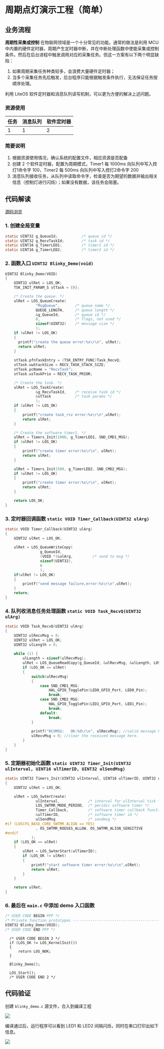 # 周期点灯演示工程（简单）

## 业务流程

**周期性采集或控制** 在物联网领域是一个十分常见的功能。通常的做法是利用 MCU 中内置的硬件定时器，周期产生定时器中断，并在中断处理函数中使能采集或控制条件。然后在后台进程中触发调用对应的采集任务。但这一方案有以下两个明显缺陷：

1. 如果周期采集任务种类较多，会浪费大量硬件定时器；
2. 当多个采集任务先后触发，后台程序只能根据触发条件执行，无法保证任务按顺序处理。

利用 LiteOS 软件定时器和消息队列读写机制，可以更为方便的解决上述问题。

### 资源使用

| 任务 | 消息队列 | 软件定时器 |
| ---- | -------- | ---------- |
| 1    | 1        | 2          |

### 简要说明

1. 根据资源使用情况，确认系统的配置文件，相应资源是否配备
2. 创建 2 个软件定时器，配置为周期模式，Timer1 每 1000ms 向队列中写入控灯1命令字 100，Timer2 每 500ms 向队列中写入控灯2命令字 200
3. 消息队列接收任务，从队列中读取命令字，检查是否为期望的数据并输出相关信息（控制灯进行闪烁）；如果没有数据，该任务会阻塞。

## 代码解读

[源码浏览](/blinky_demo.c)

### 1. 创建全局变量

```c
static UINT32 g_QueueId;           /* queue id */
static UINT32 g_RecvTaskId;        /* task id */
static UINT16 g_TimerLED1;         /* timer1 id */
static UINT16 g_TimerLED2;         /* timer2 id */
```

### 2. 函数入口 `UINT32 Blinky_Demo(void)`

```c
UINT32 Blinky_Demo(VOID) 
{
    UINT32 ulRet = LOS_OK;
    TSK_INIT_PARAM_S stTask = {0};

    /* Create the queue. */
    ulRet = LOS_QueueCreate(
              "MsgQueue",       /* queue name */
              QUEUE_LENGTH,     /* queue length */
              &g_QueueId,       /* queue id */
              0,                /* flags, not used */
              sizeof(UINT32)    /* message size */
              );
    if (ulRet != LOS_OK)
    {
      printf("create the queue error:%x\r\n", ulRet);
      return ulRet;
    }
    
    stTask.pfnTaskEntry = (TSK_ENTRY_FUNC)Task_RecvQ;
    stTask.uwStackSize = RECV_TASK_STACK_SIZE;
    stTask.pcName = "RecvTask";
    stTask.usTaskPrio = RECV_TASK_PRIOR;

    /* Create the task. */
    ulRet = LOS_TaskCreate(
              &g_RecvTaskId,    /* receive task id */
              &stTask           /* task params */
              );
    if (ulRet != LOS_OK)
    {
        printf("create task_rcv error:%x\r\n",ulRet);
        return ulRet;
    }

    /* Create the software timer1. */
    ulRet = Timers_Init(1000, g_TimerLED1, SND_CMD1_MSG);
    if (ulRet != LOS_OK)
    {
        printf("create timer error:%x\r\n", ulRet);
        return ulRet;
    }

    ulRet = Timers_Init(500, g_TimerLED2, SND_CMD2_MSG);
    if (ulRet != LOS_OK)
    {
        printf("create timer error:%x\r\n", ulRet);
        return ulRet;
    }

    return LOS_OK;
}
```
### 3. 定时器回调函数 `static VOID Timer_Callback(UINT32 ulArg)`

```c
static VOID Timer_Callback(UINT32 ulArg)
{  
    UINT32 ulRet = LOS_OK;
    
    ulRet = LOS_QueueWriteCopy(
                g_QueueId,
                (VOID *)&ulArg,         /* send to msg */
                sizeof(UINT32),
                0
                ); 
    if(ulRet != LOS_OK)
    {
        printf("send message failure,error:%x\r\n",ulRet);
    }
    return;
}
```

### 4. 队列收消息任务处理函数 `static VOID Task_RecvQ(UINT32 ulArg)`

```c
static VOID Task_RecvQ(UINT32 ulArg)
{
    UINT32 ulRecvMsg = 0;
    UINT32 ulRet = LOS_OK;
    UINT32 ulLength = 0;
    
    while (1) {
        ulLength = sizeof(ulRecvMsg);
        ulRet = LOS_QueueReadCopy(g_QueueId, &ulRecvMsg, &ulLength, LOS_WAIT_FOREVER);
        if (LOS_OK == ulRet)
        {
            switch(ulRecvMsg)
            {
                case SND_CMD1_MSG:
                    HAL_GPIO_TogglePin(LED0_GPIO_Port, LED0_Pin);
                    break;
                case SND_CMD2_MSG:
                    HAL_GPIO_TogglePin(LED1_GPIO_Port, LED1_Pin);
                    break;
                default:
                    break;
            }
          
            printf("RCVMSG:   OK:%d\r\n", ulRecvMsg); //valid message here
            ulRecvMsg = 0; //clear the received message here.
        }
    }
}
```

### 5. 定期器初始化函数 `static UINT32 Timer_Init(UINT32 ulInterval, UINT16 ulTimerID, UINT32 ulSendMsg)`

```c
static UINT32 Timers_Init(UINT32 ulInterval, UINT16 ulTimerID, UINT32 ulSendMsg)
{
    UINT32 ulRet = LOS_OK;

    ulRet = LOS_SwtmrCreate(
              ulInterval,             /* interval for ulInterval tick */
              LOS_SWTMR_MODE_PERIOD,  /* peridic software timer */ 
              Timer_Callback,         /* software timer callback function */
              &ulTimerID,             /* software timer id */
              ulSendMsg               /* sendmsg */
#if (LOSCFG_BASE_CORE_SWTMR_ALIGN == YES)
              , OS_SWTMR_ROUSES_ALLOW, OS_SWTMR_ALIGN_SENSITIVE
#endif
            );
    if (LOS_OK == ulRet)
    {
        ulRet = LOS_SwtmrStart(ulTimerID);
        if (LOS_OK != ulRet)
        {
            printf("start software timer error:%x\r\n",ulRet);
            return ulRet;
        }
    }

    return ulRet;
}
```

### 6. 最后在 `main.c` 中添加 demo 入口函数
```c
/* USER CODE BEGIN PFP */
/* Private function prototypes -----------------------------------------------*/
UINT32 Blinky_Demo(VOID);
/* USER CODE END PFP */
```
```c{7}
  /* USER CODE BEGIN 2 */  
  if (LOS_OK != LOS_KernelInit())
  {
      return LOS_NOK;
  }
  
  Blinky_Demo();

  LOS_Start();
  /* USER CODE END 2 */
```

## 代码验证

创建 `blinky_demo.c` 源文件，合入到编译工程

![](./pic/project_demo.png)

编译通过后，运行程序可以看到 LED1 和 LED2 间隔闪烁，同时在串口打印出如下信息。

![](./pic/blinky_demo.png)

